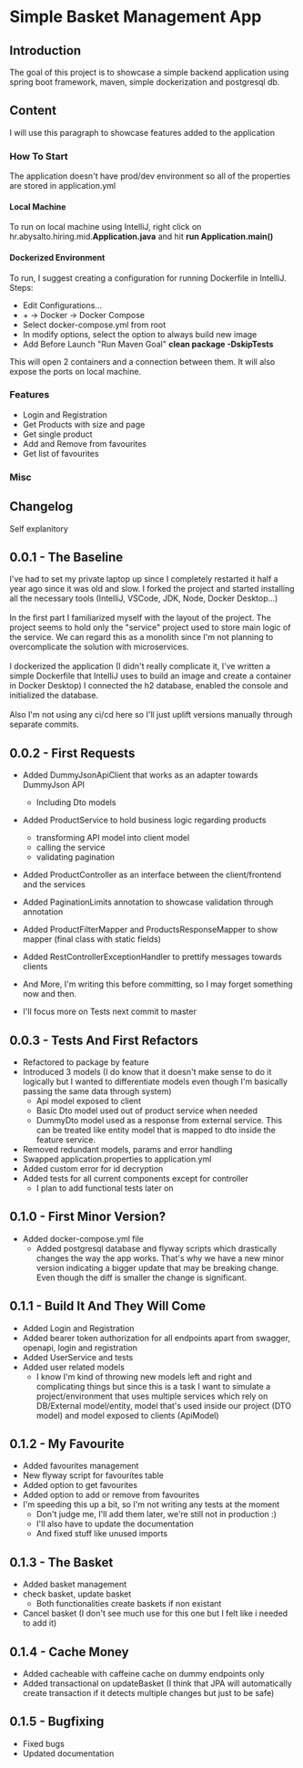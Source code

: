 # Simple Basket Management App

## Introduction

The goal of this project is to showcase a simple backend application using spring boot framework, maven, simple dockerization and postgresql db.

## Content
I will use this paragraph to showcase features added to the application

### How To Start

The application doesn't have prod/dev environment so all of the properties are stored in application.yml

#### Local Machine
To run on local machine using IntelliJ, right click on hr.abysalto.hiring.mid.**Application.java** and hit **run Application.main()**

#### Dockerized Environment
To run, I suggest creating a configuration for running Dockerfile in IntelliJ.
Steps:
* Edit Configurations...
* \+ -> Docker -> Docker Compose
* Select docker-compose.yml from root 
* In modify options, select the option to always build new image 
* Add Before Launch "Run Maven Goal" **clean package -DskipTests**

This will open 2 containers and a connection between them. It will also expose the ports on local machine.

### Features

* Login and Registration
* Get Products with size and page
* Get single product
* Add and Remove from favourites
* Get list of favourites

### Misc

## Changelog
Self explanitory

## 0.0.1 - The Baseline
I've had to set my private laptop up since I completely restarted it half a year ago since it was old and slow.
I forked the project and started installing all the necessary tools (IntelliJ, VSCode, JDK, Node, Docker Desktop...)
<br/><br/>
In the first part I familiarized myself with the layout of the project. The project seems to hold only the "service" project used to store main logic of the service.
We can regard this as a monolith since I'm not planning to overcomplicate the solution with microservices.
<br/><br/>
I dockerized the application (I didn't really complicate it, I've written a simple Dockerfile that IntelliJ uses to build an image and create a container in Docker Desktop)
I connected the h2 database, enabled the console and initialized the database.
<br/><br/>
Also I'm not using any ci/cd here so I'll just uplift versions manually through separate commits.

## 0.0.2 - First Requests

* Added DummyJsonApiClient that works as an adapter towards DummyJson API
  * Including Dto models
* Added ProductService to hold business logic regarding products
  * transforming API model into client model
  * calling the service
  * validating pagination
* Added ProductController as an interface between the client/frontend and the services
* Added PaginationLimits annotation to showcase validation through annotation
* Added ProductFilterMapper and ProductsResponseMapper to show mapper (final class with static fields)
* Added RestControllerExceptionHandler to prettify messages towards clients
* And More, I'm writing this before committing, so I may forget something now and then.

* I'll focus more on Tests next commit to master

## 0.0.3 - Tests And First Refactors

* Refactored to package by feature
* Introduced 3 models (I do know that it doesn't make sense to do it logically but I wanted to differentiate models even though I'm basically passing the same data through system)
  * Api model exposed to client
  * Basic Dto model used out of product service when needed
  * DummyDto model used as a response from external service. This can be treated like entity model that is mapped to dto inside the feature service.
* Removed redundant models, params and error handling
* Swapped application.properties to application.yml
* Added custom error for id decryption
* Added tests for all current components except for controller
  * I plan to add functional tests later on

## 0.1.0 - First Minor Version?

* Added docker-compose.yml file
  * Added postgresql database and flyway scripts which drastically changes the way the app works. That's why we have a new minor version indicating a bigger update that may be breaking change.
Even though the diff is smaller the change is significant.

## 0.1.1 - Build It And They Will Come

* Added Login and Registration
* Added bearer token authorization for all endpoints apart from swagger, openapi, login and registration
* Added UserService and tests
* Added user related models
  * I know I'm kind of throwing new models left and right and complicating things but since this is a task I want to simulate a project/environment that uses multiple services which rely on DB/External model/entity, model that's used inside our project (DTO model) and model exposed to clients (ApiModel)

## 0.1.2 - My Favourite

* Added favourites management
* New flyway script for favourites table
* Added option to get favourites
* Added option to add or remove from favourites
* I'm speeding this up a bit, so I'm not writing any tests at the moment
  * Don't judge me, I'll add them later, we're still not in production :)
  * I'll also have to update the documentation
  * And fixed stuff like unused imports

## 0.1.3 - The Basket

* Added basket management
* check basket, update basket
  * Both functionalities create baskets if non existant
* Cancel basket (I don't see much use for this one but I felt like i needed to add it)

## 0.1.4 - Cache Money

* Added cacheable with caffeine cache on dummy endpoints only
* Added transactional on updateBasket (I think that JPA will automatically create transaction if it detects multiple changes but just to be safe)

## 0.1.5 - Bugfixing

* Fixed bugs
* Updated documentation